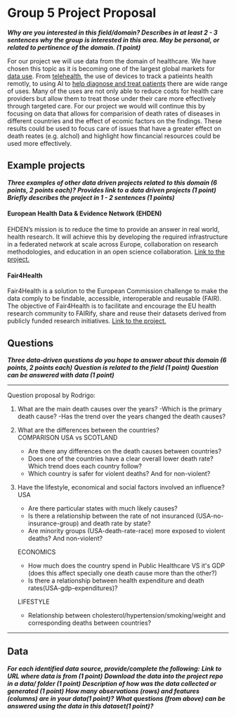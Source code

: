 # Group 5 Project Proposal 

**_Why are you interested in this field/domain? Describes in at least 2 - 3 sentences why the
group is interested in this area. May be personal, or related to pertinence of the domain. (1
point)_**

For our project we will use data from the domain of healthcare. We have chosen this topic as it is becoming one of the largest global markets for [data use](https://healthitanalytics.com/news/big-data-analytics-to-bring-billions-in-healthcare-market-growth). From [telehealth](https://www.forbes.com/sites/mikemontgomery/2016/10/26/the-future-of-health-care-is-in-data-analytics/#7d567b103ee2), the use of devices to track a patieints health remotly, to using AI to [help diagnose and treat patients](https://www.forbes.com/sites/forbestechcouncil/2019/10/31/does-ai-know-more-than-your-doctor/#773bdefb6357) there are wide range of uses. Many of the uses are not only able to reduce costs for health care providers but allow them to treat those under their care more effectively through targeted care. For our project we would will continue this by focusing on data that allows for comparision of death rates of diseases in different countries and the effect of ecomic factors on the findings. These results could be used to focus care of issues that have a greater effect on death reates (e.g. alchol) and highlight how fincancial resources could be used more effectively.


## Example projects

**_Three examples of other data driven projects related to this domain (6 points, 2 points each)?_**
**_Provides link to a data driven projects (1 point)_**
**_Briefly describes the project in 1 - 2 sentences (1 points)_**
#### European Health Data & Evidence Network (EHDEN)
EHDEN’s mission is to reduce the time to provide an answer in real world, health research. It will achieve this by developing the required infrastructure in a federated network at scale across Europe, collaboration on research methodologies, and education in an open science collaboration. [Link to the project.](https://www.ehden.eu/)
#### Fair4Health
Fair4Health is a solution to the European Commission challenge to make the data comply to be findable, accessible, interoperable and reusable (FAIR). The objective of Fair4Health is to facilitate and encourage the EU health research community to FAIRify, share and reuse their datasets derived from publicly funded research initiatives.
[Link to the project.](https://www.fair4health.eu/en/project#)


## Questions
**_Three data-driven questions do you hope to answer about this domain (6 points, 2 points each)_**
**_Question is related to the field (1 point)_**
**_Question can be answered with data (1 point)_**
***
Question proposal by Rodrigo:
1. What are the main death causes over the years?
	-Which is the primary death cause?
	-Has the trend over the years changed the death causes?

2. What are the differences between the countries?  
	COMPARISON USA vs SCOTLAND
	- Are there any differences on the death causes between countries?
	- Does one of the countries have a clear overall lower death rate? Which trend does each country follow?
	- Which country is safer for violent deaths? And for non-violent?

3. Have the lifestyle, economical and social factors involved an influence?  
	USA
	- Are there particular states with much likely causes?
	- Is there a relationship between the rate of not insuranced (USA-no-insurance-group) and death rate by state?
	- Are minority groups (USA-death-rate-race) more exposed to violent deaths? And non-violent?
	
	ECONOMICS
	- How much does the country spend in Public Healthcare VS it's GDP (does this affect specially one death cause more than the other?)
	- Is there a relationship between health expenditure and death rates(USA-gdp-expenditures)?
	
	LIFESTYLE
	- Relationship between cholesterol/hypertension/smoking/weight and corresponding deaths between countries?
***

## Data
**_For each identified data source, provide/complete the following:_**
**_Link to URL where data is from (1 point)_**
**_Download the data into the project repo in a data/ folder (1 point)_**
**_Description of how was the data collected or generated (1 point)_**
**_How many observations (rows) and features (columns) are in your data(1 point)?_**
**_What questions (from above) can be answered using the data in this dataset(1 point)?_**

